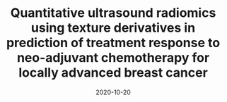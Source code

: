 ---
title: "Quantitative ultrasound radiomics using texture derivatives in prediction of treatment response to neo-adjuvant chemotherapy for locally advanced breast cancer"
authors: 'Dasgupta A, Brade S, Sannachi L, Quiaoit K, Fatima K, DiCenzo D, Osapoetra LO, Saifuddin M, Trudeau M, Gandhi S, Eisen A, Wright F, Look-Hong N, Sadeghi-Naini A, Tran WT, Curpen B, Czarnota GJ'
collection: publications
permalink: /publication/cancer_research
date: 2020-10-20
venue: 'Oncotarget'
paperurl: 'https://www.ncbi.nlm.nih.gov/pmc/articles/PMC7584238/'
citation: 'Dasgupta A, Brade S, Sannachi L, Quiaoit K, Fatima K, DiCenzo D, Osapoetra LO, Saifuddin M, Trudeau M, Gandhi S, Eisen A, Wright F, Look-Hong N, Sadeghi-Naini A, Tran WT, Curpen B, Czarnota GJ. Quantitative ultrasound radiomics using texture derivatives in prediction of treatment response to neo-adjuvant chemotherapy for locally advanced breast cancer. Oncotarget. 2020 Oct 20;11(42):3782-3792. doi: 10.18632/oncotarget.27742. PMID: 33144919; PMCID: PMC7584238.'
---